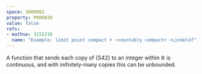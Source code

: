 ```yaml
---
space: S000082
property: P000030
value: false
refs:
- mathse: 3155216
  name: "Example: limit point compact + ¬countably compact+ ¬Lindelöf"
---
```


A function that sends each copy of {S42} to an integer within $\mathbb R$ is continuous, 
and with inifnitely-many copies this can be unbounded.
